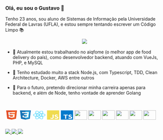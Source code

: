 ### Olá, eu sou o Gustavo 👋

Tenho 23 anos, sou aluno de Sistemas de Informação pela Universidade Federal de Lavras (UFLA), e estou sempre tentando escrever um Código Limpo :books:
<div align="center">
  <img src="https://user-images.githubusercontent.com/72414425/170411850-f4174c46-b7cc-4c4e-9b63-1a86c098d7b3.png" width="350px" height:"317" />
</div>

- :hammer: Atualmente estou trabalhando no aiqfome (o melhor app de food delivery do país),  como desenvolvedor backend, atuando com VueJs, PHP, e MySQL
- 🌱 Tenho estudado muito a stack Node.js, com Typescript, TDD, Clean Architecture, Docker, AWS entre outros
- 🔭 Para o futuro, pretendo direcionar minha carreira apenas para backend, e além de Node, tenho vontade de aprender Golang

  ##

<div style="display: inline_block"><br>
  <img align="center" height="30" width="40" src="https://raw.githubusercontent.com/devicons/devicon/master/icons/html5/html5-original.svg">
  <img align="center" height="30" width="40" src="https://raw.githubusercontent.com/devicons/devicon/master/icons/css3/css3-original.svg">
  <img align="center" height="30" width="40" src="https://raw.githubusercontent.com/devicons/devicon/master/icons/react/react-original.svg">
  <img align="center" height="30" width="40" src="https://raw.githubusercontent.com/devicons/devicon/master/icons/javascript/javascript-plain.svg">
  <img align="center" height="30" width="40" src="https://raw.githubusercontent.com/devicons/devicon/master/icons/typescript/typescript-plain.svg">
  <img align="center" height="30" width="40" src="https://cdn.jsdelivr.net/gh/devicons/devicon/icons/nodejs/nodejs-original.svg" />
  <img align="center" height="30" width="40" src="https://cdn.jsdelivr.net/gh/devicons/devicon/icons/nestjs/nestjs-plain.svg" />        
  <img align="center" height="30" width="40" src="https://cdn.jsdelivr.net/gh/devicons/devicon/icons/php/php-original.svg" />
  <img align="center" height="30" width="40" src="https://cdn.jsdelivr.net/gh/devicons/devicon/icons/docker/docker-original-wordmark.svg" />
  <img align="center" height="30" width="40" src="https://cdn.jsdelivr.net/gh/devicons/devicon/icons/mongodb/mongodb-original-wordmark.svg" />
  <img align="center" height="30" width="40" src="https://cdn.jsdelivr.net/gh/devicons/devicon/icons/socketio/socketio-original.svg" />   
</div>
  
  ##

<div> 
  <a href="https://www.youtube.com/channel/UCJNcDTancBAis72ueywCegw" target="_blank">
    <img src="https://img.shields.io/badge/YouTube-FF0000?style=for-the-badge&logo=youtube&logoColor=white" target="_blank">
  </a>
  <a href = "mailto:gustavoribeiro665@hotmail.com">
    <img src="https://img.shields.io/badge/-outlook-%23333?style=for-the-badge&logo=gmail&logoColor=white" target="_blank">
  </a>
  <a href="https://www.linkedin.com/in/gustavo-ribeiro-de-figueiredo-56a6ba122/" target="_blank">
    <img src="https://img.shields.io/badge/-LinkedIn-%230077B5?style=for-the-badge&logo=linkedin&logoColor=white" target="_blank">
  </a> 

